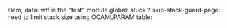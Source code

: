 elem, data: wtf is the "test" module
global: stuck ?
skip-stack-guard-page: need to limit stack size using OCAMLPARAM
table:
